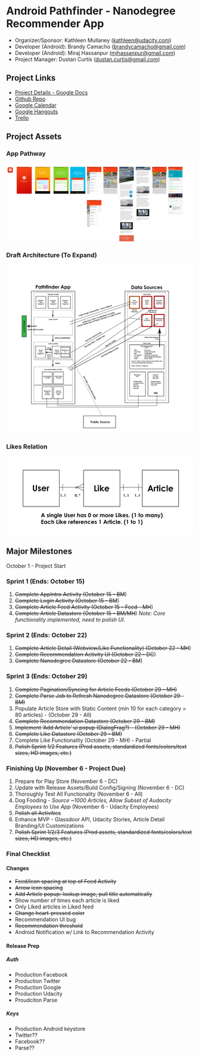 # Android Pathfinder - Nanodegree Recommender App

- Organizer/Sponsor: Kathleen Mullaney (kathleen@udacity.com)
- Developer (Android): Brandy Camacho (brandycamacho@gmail.com)
- Developer (Android): Miraj Hassanpur (mjhassanpur@gmail.com)
- Project Manager: Dustan Curtis (dustan.curtis@gmail.com)

## Project Links
- [Project Details - Google Docs](https://docs.google.com/document/d/1Uby7aBzzPMurJwWqGz8a8yTZbI7Hq8voejFuOl25LrA/edit)
- [Github Repo](https://github.com/udacity/udacity-android-pathfinder)
- [Google Calendar](https://www.google.com/calendar/embed?src=inba908cb4u1aqvr727gplpnag%40group.calendar.google.com&ctz=America/Vancouver)
- [Google Hangouts](https://hangouts.google.com/hangouts/_/u5dhsdrvr2tgtzehfogded6of4a)
- [Trello](https://trello.com/b/DyS4zb4y)

## Project Assets
### App Pathway
![Transactions App Screenshot](assets/app-pathway.png)

### Draft Architecture (To Expand)
![Draft App Architecture](assets/app-detailed-architecture.png)

### Likes Relation
![Likes Relation](assets/likes-relation.png)

## Major Milestones
October 1 - Project Start

### Sprint 1 (Ends: October 15)
1. ~~Complete AppIntro Activity (October 15 - BM~~)
2. ~~Complete Login Activity (October 15 - BM~~)
3. ~~Complete Article Feed Activity (October 15 - Feed - MH~~)
4. ~~Complete Article Datastore (October 15 - BM/MH~~)
*Note: Core functionality implemented, need to polish UI.*

### Sprint 2 (Ends: October 22)
1. ~~Complete Article Detail (Webview/Like Functionality) (October 22 - MH~~)
2. ~~Complete Recommendation Activity UI (October 22 - DC~~)
3. ~~Complete Nanodegree Datastore (October 22 - BM~~)

### Sprint 3 (Ends: October 29)
1. ~~Complete Pagination/Syncing for Article Feeds (October 29 - MH)~~
2. ~~Complete Parse Job to Refresh Nanodegree Datastore (October 29 - BM)~~
3. Populate Article Store with Static Content (min 10 for each category = 80 articles) - (October 29 - All)
4. ~~Complete Recommendation Datastore (October 29 - BM)~~
5. ~~Implement ‘Add Article’ ui popup (DialogFrag?) - (October 29 - MH)~~
6. ~~Complete Like Datastore (October 29 - BM)~~
7. Complete Like Functionality (October 29 - MH) - Partial
8. ~~Polish Sprint 1/2 Features (Prod assets, standardized fonts/colors/text sizes, HD images, etc.)~~

### Finishing Up (November 6 - Project Due)
1. Prepare for Play Store (November 6 - DC)
2. Update with Release Assets/Build Config/Signing (November 6 - DC)
3. Thoroughly Test All Functionality (November 6 - All) 
4. Dog Fooding - *Source ~1000 Articles, Allow Subset of Audacity Employees to Use App* (November 6 - Udacity Employees)
5. ~~Polish all Activities~~
6. Enhance MVP - Glassdoor API, Udacity Stories, Article Detail Branding/UI Customizations
7. ~~Polish Sprint 1/2/3 Features (Prod assets, standardized fonts/colors/text sizes, HD images, etc.)~~

### Final Checklist

#### Changes
- ~~Feed/Icon spacing at top of Feed Activity~~
- ~~Arrow icon spacing~~
- ~~Add Article popup: lookup image, pull title automatically~~
- Show number of times each article is liked
- Only Liked articles in Liked feed
- ~~Change heart-pressed color~~
- Recommendation UI bug
- ~~Recommendation threshold~~
- Android Notification w/ Link to Recommendation Activity

#### Release Prep
##### Auth
- Production Facebook
- Production Twitter
- Production Google
- Production Udacity
- Proudciton Parse

##### Keys
- Production Android keystore
- Twitter??
- Facebook??
- Parse??